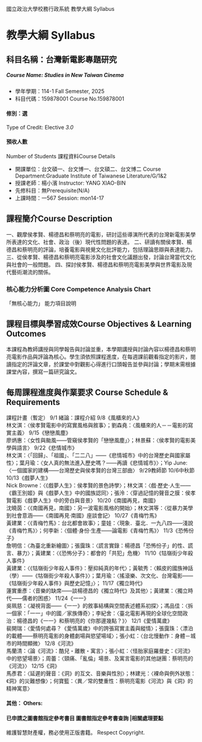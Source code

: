 國立政治大學校務行政系統 教學大綱 Syllabus
# 教學大綱 Syllabus
##  科目名稱：台灣新電影專題研究
#####  Course Name: Studies in New Taiwan Cinema
  * 學年學期：114-1 Fall Semester, 2025 
  * 科目代碼：159878001 Course No.159878001
#### 修別：選
Type of Credit: Elective 
_3.0_
#### 預收人數
Number of Students
課程資料Course Details
  * 開課單位：台文碩一、台文博一、台文碩二、台文博二 Course Department:Graduate Institute of Taiwanese Literature/G/1&2 
  * 授課老師：楊小濱 Instructor: YANG XIAO-BIN 
  * 先修科目：無Prerequisite(N/A)
  * 上課時間：一567 Session: mon14-17
##  課程簡介Course Description
一、觀摩侯孝賢、楊德昌和蔡明亮的電影，研討這些導演所代表的台灣新電影美學所表達的文化、社會、政治（後）現代性問題的表達。
二、研讀有關侯孝賢、楊德昌和蔡明亮的評論，培養電影與視覺文化批評能力，包括理論思辯與表達能力。
三、從侯孝賢、楊德昌和蔡明亮電影涉及的社會文化議題出發，討論台灣當代文化與社會的一般問題。
四、探討侯孝賢、楊德昌和蔡明亮電影美學與世界電影及現代藝術潮流的關係。
###  核心能力分析圖 Core Competence Analysis Chart
「無核心能力」 
能力項目說明
##  課程目標與學習成效Course Objectives & Learning Outcomes 
本課程為教師講授與同學報告與討論並重，本學期講授與討論內容以楊德昌和蔡明亮電影作品與評論為核心。學生須依照課程進度，在每週課前觀看指定的影片，閱讀指定的評論文章，於課堂中對觀影心得進行口頭報告並參與討論；學期末需根據課堂內容，撰寫一篇研究論文。
##  每周課程進度與作業要求 Course Schedule & Requirements
課程計畫（暫定）
9/1 緒論：課程介紹
9/8《風櫃來的人》  
林文淇：〈侯孝賢電影中的寫實風格與敘事〉；劉森堯：〈風櫃來的人－－電影的寫實主義〉
9/15《戀戀風塵》  
廖炳惠：〈女性與颱風——管窺侯孝賢的「戀戀風塵」〉；林景蘇：〈侯孝賢的電影美學與語言〉
9/22《悲情城市》  
林文淇：〈「回歸」、「祖國」、「二二八」——《悲情城市》中的台灣歷史與國家屬性〉；葉月瑜：〈女人真的無法進入歷史嗎？——再讀《悲情城市》〉；Yip June:〈一個國家的建構——台灣歷史與侯孝賢的台灣三部曲〉
9/29教師節
10/6中秋節
10/13《戲夢人生》  
Nick Browne：〈《戲夢人生》：侯孝賢的景色詩學〉；林文淇：〈戲·歷史·人生——《霸王別姬》與《戲夢人生》中的國族認同〉；張泠：〈穿過記憶的聲音之膜：侯孝賢電影《戲夢人生》中的旁白與音景〉
10/20《南國再見，南國》  
沈曉茵：〈《南國再見，南國》：另一波電影風格的開始〉；林文淇等：〈從暴力美學到社會意涵——《南國再見·南國》座談會記〉
10/27《青梅竹馬》  
黃建業：〈《青梅竹馬》：台北都會故事〉；童娃：〈現象．臺北．一九八四——淺說《青梅竹馬》〉；何李新：〈個體·身份·生產——論電影《青梅竹馬》〉
11/3《恐怖份子》  
詹明信：〈為臺北重新繪圖〉；張靄珠：〈謊言實錄：楊德昌「恐怖份子」的性、謊言、暴力〉；黃建業：〈《恐怖分子》：都會的「共犯」危機〉
11/10《牯嶺街少年殺人事件》   
黃建業：〈《牯嶺街少年殺人事件》：壓抑純真的年代〉；黃毓秀：〈賴皮的國族神話（學）——《牯嶺街少年殺人事件》〉；葉月瑜：〈搖滾樂、次文化、台灣電影——《牯嶺街少年殺人事件》與歷史記憶」〉；
11/17《獨立時代》  
蓮實重彥：〈音樂的缺席——談楊德昌的《獨立時代》及其他〉；黃建業：〈獨立時代——儒者的困惑〉
11/24《一一》  
吳珮慈：〈凝視背面——《一一》的敘事結構與空間表述體系初探〉；馮品佳：〈拆一個家：「一一」中的國／家族傳奇〉；李紀舍：〈臺北電影再現的全球化空間政治：楊德昌的《一一》和蔡明亮的《你那邊幾點？》〉
12/1《愛情萬歲》  
裴開瑞：〈愛情何處尋？《愛情萬歲》中的誇張寫實主義與縱情〉；張靄珠：〈漂泊的載體——蔡明亮電影的身體劇場與慾望場域〉；張小虹：〈台北慢動作：身體－城市的時間顯微〉
12/8《河流》  
馬蘭清：〈論《河流》：酷兒・離散・寓言〉；張小虹：〈怪胎家庭羅曼史：《河流》中的慾望場景〉；周蕾：〈頸痛、「亂倫」場景、及寓言電影的其他謎團：蔡明亮的《河流》〉
12/15《洞》  
馬彥君：〈延遲的聲音：《洞》的互文、音樂與性別〉；林建光：〈裸命與例外狀態：《洞》的災難想像〉；何寶籃：〈異／常的雙重性：蔡明亮電影《河流》與《洞》的精神寓意〉  
####  其他： Others:
####  已申請之圖書館指定參考書目  圖書館指定參考書查詢 |相關處理要點
維護智慧財產權，務必使用正版書籍。 Respect Copyright.